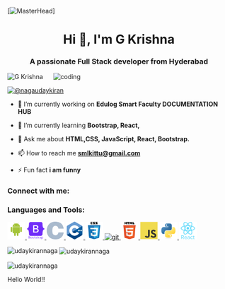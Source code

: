 [![MasterHead](https://miro.medium.com/v2/resize:fit:1400/1*yw0TnheAGN-LPneDaTlaxw.gif)]
<h1 align="center">Hi 👋, I'm G Krishna </h1>
<h3 align="center">A passionate Full Stack developer from Hyderabad</h3>
<img align="right" width="400" alt="coding" src="https://cdn.dribbble.com/users/1162077/screenshots/3848914/media/7ed7d5ca074b48b328150e5a231e8d1f.gif"

<p align="left"> <img src="https://komarev.com/ghpvc/?username=udaykirannaga&label=Profile%20views&color=0e75b6&style=flat" alt="G Krishna" /> </p>

<p align="left"> <a href="https://twitter.com/@nagaudaykiran" target="blank"><img src="https://img.shields.io/twitter/follow/@nagaudaykiran?logo=twitter&style=for-the-badge" alt="@nagaudaykiran" /></a> </p>

- 🔭 I’m currently working on **Edulog Smart Faculty DOCUMENTATION HUB**

- 🌱 I’m currently learning **Bootstrap, React,**

- 💬 Ask me about **HTML,CSS, JavaScript, React, Bootstrap.**

- 📫 How to reach me **smlkittu@gmail.com**

- ⚡ Fun fact **i am funny**

<h3 align="left">Connect with me:</h3>
<p align="left">
<a href="https:"Kittu 11 (@11Kittu95607) / X https://share.google/8YJ3iixPKL8aETVGo"  height="30" width="40" /></a>
<a href="https://www.linkedin.com/in/krishna1911?utm_source=share&utm_campaign=share_via&utm_content=profile&utm_medium=android_app" height="30" width="40" /></a>
<a href="https://www.instagram.com/kanna___19___?igsh=MnUyeWl5aDBmMGJr" height="30" width="40" /></a>
</p>

<h3 align="left">Languages and Tools:</h3>
<p align="left"> <a href="https://developer.android.com" target="_blank" rel="noreferrer"> <img src="https://raw.githubusercontent.com/devicons/devicon/master/icons/android/android-original-wordmark.svg" alt="android" width="40" height="40"/> </a> <a href="https://getbootstrap.com" target="_blank" rel="noreferrer"> <img src="https://raw.githubusercontent.com/devicons/devicon/master/icons/bootstrap/bootstrap-plain-wordmark.svg" alt="bootstrap" width="40" height="40"/> </a> <a href="https://www.cprogramming.com/" target="_blank" rel="noreferrer"> <img src="https://raw.githubusercontent.com/devicons/devicon/master/icons/c/c-original.svg" alt="c" width="40" height="40"/> </a> <a href="https://www.w3schools.com/cpp/" target="_blank" rel="noreferrer"> <img src="https://raw.githubusercontent.com/devicons/devicon/master/icons/cplusplus/cplusplus-original.svg" alt="cplusplus" width="40" height="40"/> </a> <a href="https://www.w3schools.com/css/" target="_blank" rel="noreferrer"> <img src="https://raw.githubusercontent.com/devicons/devicon/master/icons/css3/css3-original-wordmark.svg" alt="css3" width="40" height="40"/> </a> <a href="https://git-scm.com/" target="_blank" rel="noreferrer"> <img src="https://www.vectorlogo.zone/logos/git-scm/git-scm-icon.svg" alt="git" width="40" height="40"/> </a> <a href="https://www.w3.org/html/" target="_blank" rel="noreferrer"> <img src="https://raw.githubusercontent.com/devicons/devicon/master/icons/html5/html5-original-wordmark.svg" alt="html5" width="40" height="40"/> </a> <a href="https://developer.mozilla.org/en-US/docs/Web/JavaScript" target="_blank" rel="noreferrer"> <img src="https://raw.githubusercontent.com/devicons/devicon/master/icons/javascript/javascript-original.svg" alt="javascript" width="40" height="40"/> </a> <a href="https://www.python.org" target="_blank" rel="noreferrer"> <img src="https://raw.githubusercontent.com/devicons/devicon/master/icons/python/python-original.svg" alt="python" width="40" height="40"/> </a> <a href="https://reactjs.org/" target="_blank" rel="noreferrer"> <img src="https://raw.githubusercontent.com/devicons/devicon/master/icons/react/react-original-wordmark.svg" alt="react" width="40" height="40"/> </a> </p>

<p><img align="left" src="https://github-readme-stats.vercel.app/api/top-langs?username=udaykirannaga&show_icons=true&locale=en&layout=compact" alt="udaykirannaga" /></p>

<p>&nbsp;<img align="center" src="https://github-readme-stats.vercel.app/api?username=udaykirannaga&show_icons=true&locale=en" alt="udaykirannaga" /></p>

<p><img align="center" src="https://github-readme-streak-stats.herokuapp.com/?user=udaykirannaga&" alt="udaykirannaga" /></p>
<p align="left">Hello World!!</p>

